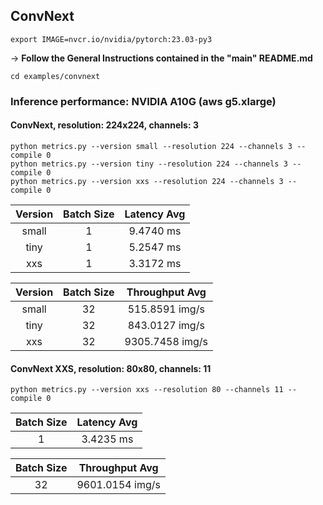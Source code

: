 ## ConvNext
```
export IMAGE=nvcr.io/nvidia/pytorch:23.03-py3
```
-> **Follow the General Instructions contained in the "main" README.md**
```
cd examples/convnext
```
### Inference performance: NVIDIA A10G (aws g5.xlarge)

#### ConvNext, resolution: 224x224, channels: 3
```
python metrics.py --version small --resolution 224 --channels 3 --compile 0
python metrics.py --version tiny --resolution 224 --channels 3 --compile 0
python metrics.py --version xxs --resolution 224 --channels 3 --compile 0
```

| **Version** | **Batch Size** | **Latency Avg** |
|:--------------:|:--------------:|:---------------:|
|       small    |       1        |     9.4740 ms     | <!-- (std: 0.0867 ) -->
|       tiny     |       1        |     5.2547 ms    | <!-- (std: 0.0638 ) -->
|       xxs      |       1        |     3.3172 ms     | <!-- (std: 0.0490 ) -->

| **Version** | **Batch Size** | **Throughput Avg** |
|:--------------:|:--------------:|:------------------:|
|       small    |       32       |      515.8591 img/s      |
|       tiny     |       32       |      843.0127 img/s      |
|       xxs      |       32       |      9305.7458 img/s      |


#### ConvNext XXS, resolution: 80x80, channels: 11
```
python metrics.py --version xxs --resolution 80 --channels 11 --compile 0
```

| **Batch Size** | **Latency Avg** |
|:--------------:|:---------------:|
|       1        |    3.4235  ms     | <!-- (std: 0.3164) -->

| **Batch Size** | **Throughput Avg** |
|:--------------:|:------------------:|
|       32        |      9601.0154 img/s      |

